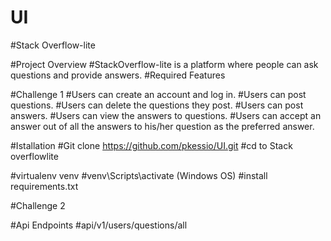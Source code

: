 # UI
#Stack Overflow-lite

#Project Overview
#StackOverflow-lite is a platform where people can ask questions and provide answers. 
#Required Features

#Challenge 1
#Users can create an account and log in.
#Users can post questions.
#Users can delete the questions they post.
#Users can post answers.
#Users can view the answers to questions.
#Users can accept an answer out of all the answers to his/her question as the preferred answer. 


#Istallation
#Git clone https://github.com/pkessio/UI.git
#cd to Stack overflowlite


#virtualenv venv
#venv\Scripts\activate (Windows OS)
#install requirements.txt

#Challenge 2

#Api Endpoints
#api/v1/users/questions/all







